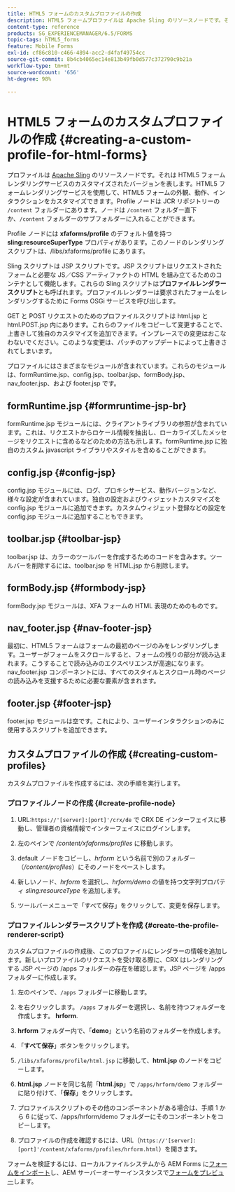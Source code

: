 ```yaml
---
title: HTML5 フォームのカスタムプロファイルの作成
description: HTML5 フォームプロファイルは Apache Sling のリソースノードです。それは HTML5 フォームレンダリングサービスのカスタマイズされたバージョンを表します。
content-type: reference
products: SG_EXPERIENCEMANAGER/6.5/FORMS
topic-tags: hTML5_forms
feature: Mobile Forms
exl-id: cf86c810-c466-4894-acc2-d4faf49754cc
source-git-commit: 8b4cb4065ec14e813b49fb0d577c372790c9b21a
workflow-type: tm+mt
source-wordcount: '656'
ht-degree: 98%

---
```


# HTML5 フォームのカスタムプロファイルの作成 {#creating-a-custom-profile-for-html-forms}

プロファイルは [Apache Sling](https://sling.apache.org/) のリソースノードです。それは HTML5 フォームレンダリングサービスのカスタマイズされたバージョンを表します。HTML5 フォームレンダリングサービスを使用して、HTML5 フォームの外観、動作、インタラクションをカスタマイズできます。Profile ノードは JCR リポジトリーの `/content` フォルダーにあります。ノードは `/content` フォルダー直下か、`/content` フォルダーのサブフォルダーに入れることができます。

Profile ノードには **xfaforms/profile** のデフォルト値を持つ **sling:resourceSuperType** プロパティがあります。このノードのレンダリングスクリプトは、/libs/xfaforms/profile にあります。

Sling スクリプトは JSP スクリプトです。JSP スクリプトはリクエストされたフォームと必要な JS／CSS アーティファクトの HTML を組み立てるためのコンテナとして機能します。これらの Sling スクリプトは&#x200B;**プロファイルレンダラースクリプト**&#x200B;とも呼ばれます。プロファイルレンダラーは要求されたフォームをレンダリングするために Forms OSGi サービスを呼び出します。

GET と POST リクエストのためのプロファイルスクリプトは html.jsp と html.POST.jsp 内にあります。これらのファイルをコピーして変更することで、上書きして独自のカスタマイズを追加できます。インプレースでの変更はおこなわないでください。このような変更は、パッチのアップデートによって上書きされてしまいます。

プロファイルにはさまざまなモジュールが含まれています。これらのモジュールは、formRuntime.jsp、config.jsp、toolbar.jsp、formBody.jsp、nav_footer.jsp、および footer.jsp です。

## formRuntime.jsp {#formruntime-jsp-br}

formRuntime.jsp モジュールには、クライアントライブラリの参照が含まれています。これは、リクエストからロケール情報を抽出し、ローカライズしたメッセージをリクエストに含めるなどのための方法も示します。formRuntime.jsp に独自のカスタム javascript ライブラリやスタイルを含めることができます。

## config.jsp {#config-jsp}

config.jsp モジュールには、ログ、プロキシサービス、動作バージョンなど、様々な設定が含まれています。独自の設定およびウィジェットカスタマイズを config.jsp モジュールに追加できます。カスタムウィジェット登録などの設定を config.jsp モジュールに追加することもできます。

## toolbar.jsp {#toolbar-jsp}

toolbar.jsp は、カラーのツールバーを作成するためのコードを含みます。ツールバーを削除するには、toolbar.jsp を HTML.jsp から削除します。

## formBody.jsp {#formbody-jsp}

formBody.jsp モジュールは、XFA フォームの HTML 表現のためのものです。

## nav_footer.jsp {#nav-footer-jsp}

最初に、HTML5 フォームはフォームの最初のページのみをレンダリングします。ユーザーがフォームをスクロールすると、フォームの残りの部分が読み込まれます。こうすることで読み込みのエクスペリエンスが高速になります。nav_footer.jsp コンポーネントには、すべてのスタイルとスクロール時のページの読み込みを支援するために必要な要素が含まれます。 

## footer.jsp {#footer-jsp}

footer.jsp モジュールは空です。これにより、ユーザーインタラクションのみに使用するスクリプトを追加できます。

## カスタムプロファイルの作成 {#creating-custom-profiles}

カスタムプロファイルを作成するには、次の手順を実行します。

### プロファイルノードの作成 {#create-profile-node}

1. URL:`https://'[server]:[port]'/crx/de` で CRX DE インターフェイスに移動し、管理者の資格情報でインターフェイスにログインします。

1. 左のペインで */content/xfaforms/profiles* に移動します。

1. default ノードをコピーし、*hrform* という名前で別のフォルダー（*/content/profiles*）にそのノードをペーストします。

1. 新しいノード、*hrform* を選択し、*hrform/demo* の値を持つ文字列プロパティ *sling:resourceType* を追加します。

1. ツールバーメニューで「すべて保存」をクリックして、変更を保存します。

### プロファイルレンダラースクリプトを作成 {#create-the-profile-renderer-script}

カスタムプロファイルの作成後、このプロファイルにレンダラーの情報を追加します。新しいプロファイルのリクエストを受け取る際に、CRX はレンダリングする JSP ページの /apps フォルダーの存在を確認します。JSP ページを /apps フォルダーに作成します。

1. 左のペインで、`/apps` フォルダーに移動します。
1. を右クリックします。 `/apps` フォルダーを選択し、名前を持つフォルダーを作成します。 **hrform**.
1. **hrform** フォルダー内で、「**demo**」という名前のフォルダーを作成します。
1. 「**すべて保存**」ボタンをクリックします。
1. `/libs/xfaforms/profile/html.jsp` に移動して、**html.jsp** のノードをコピーします。
1. **html.jsp** ノードを同じ名前「**html.jsp**」で `/apps/hrform/demo` フォルダーに貼り付けて、「**保存**」をクリックします。
1. プロファイルスクリプトのその他のコンポーネントがある場合は、手順 1 から 6 に従って、/apps/hrform/demo フォルダーにそのコンポーネントをコピーします。

1. プロファイルの作成を確認するには、URL（`https://'[server]:[port]'/content/xfaforms/profiles/hrform.html`）を開きます。

フォームを検証するには、ローカルファイルシステムから AEM Forms に[フォームをインポート](/help/forms/using/get-xdp-pdf-documents-aem.md)し、AEM サーバーオーサーインスタンスで[フォームをプレビュー](/help/forms/using/previewing-forms.md)します。

